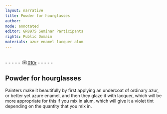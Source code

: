 ```yaml
---
layout: narrative
title: Powder for hourglasses
author:
mode: annotated
editor: GR8975 Seminar Participants
rights: Public Domain
materials: azur enamel lacquer alum
---
```


 <br/>- - - - - <a href="http://gallica.bnf.fr/ark:/12148/btv1b10500001g/f25.image"><img src="../assets/photo-icon.png" alt="folio image: " style="display:inline-block; margin-bottom:-3px;"/>010r</a> - - - - - <br/> 
## Powder for hourglasses

 
   Painters make it beautifully by first applying an undercoat of ordinary azur, or better yet azure enamel, and then they glaze it with lacquer, which will be more appropriate for this if you mix in alum, which will give it a violet tint depending on the quantity that you mix in. 
 